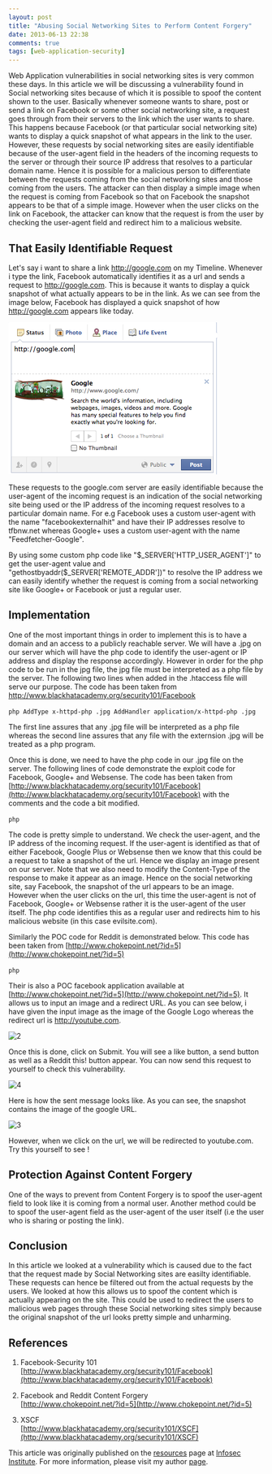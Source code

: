 ```yaml
---
layout: post
title: "Abusing Social Networking Sites to Perform Content Forgery"
date: 2013-06-13 22:38
comments: true
tags: [web-application-security]
---
```


Web Application vulnerabilities in social networking sites is very common these days. In this article we will be discussing a vulnerability found in Social networking sites because of which it is possible to spoof the content shown to the user. Basically whenever someone wants to share, post or send a link on Facebook or some other social networking site, a request goes through from their servers to the link which the user wants to share. This happens because Facebook (or that particular social networking site) wants to display a quick snapshot of what appears in the link to the user. However, these requests by social networking sites are easily identifiable because of the user-agent field in the headers of the incoming requests to the server or through their source IP address that resolves to a particular domain name. Hence it is possible for a malicious person to differentiate between the requests coming from the social networking sites and those coming from the users. The attacker can then display a simple image when the request is coming from Facebook so that on Facebook the snapshot appears to be that of a simple image. However when the user clicks on the link on Facebook, the attacker can know that the request is from the user by checking the user-agent field and redirect him to a malicious website.

<!--more-->

## That Easily Identifiable Request

Let's say i want to share a link http://google.com on my Timeline. Whenever i type the link, Facebook automatically identifies it as a url and sends a request to http://google.com. This is because it wants to display a quick snapshot of what actually appears to be in the link. As we can see from the image below, Facebook has displayed a quick snapshot of how http://google.com appears like today.

![1](/images/posts/content-forgery/1.png)

These requests to the google.com server are easily identifiable because the user-agent of the incoming request is an indication of the social networking site being used or the IP address of the incoming request resolves to a particular domain name. For e.g Facebook uses a custom user-agent with the name "facebookexternalhit" and have their IP addresses resolve to tfbnw.net whereas Google+ uses a custom user-agent with the name "Feedfetcher-Google".

By using some custom php code like "$_SERVER['HTTP_USER_AGENT']" to get the user-agent value and "gethostbyaddr($_SERVER['REMOTE_ADDR'])" to resolve the IP address we can easily identify whether the request is coming from a social networking site like Google+ or Facebook or just a regular user.

## Implementation

One of the most important things in order to implement this is to have a domain and an access to a publicly reachable server. We will have a .jpg on our server which will have the php code to identify the user-agent or IP address and display the response accordingly. However in order for the php code to be run in the jpg file, the jpg file must be interpreted as a php file by the server. The following two lines when added in the .htaccess file will serve our purpose. The code has been taken from http://www.blackhatacademy.org/security101/Facebook

``` php AddType x-httpd-php .jpg AddHandler application/x-httpd-php .jpg ```

The first line assures that any .jpg file will be interpreted as a php file whereas the second line assures that any file with the externsion .jpg will be treated as a php program.

Once this is done, we need to have the php code in our .jpg file on the server. The following lines of code demonstrate the exploit code for Facebook, Google+ and Websense. The code has been taken from [http://www.blackhatacademy.org/security101/Facebook](http://www.blackhatacademy.org/security101/Facebook) with the comments and the code a bit modified.

``` php ```

The code is pretty simple to understand. We check the user-agent, and the IP address of the incoming request. If the user-agent is identified as that of either Facebook, Google Plus or Websense then we know that this could be a request to take a snapshot of the url. Hence we display an image present on our server. Note that we also need to modify the Content-Type of the response to make it appear as an image. Hence on the social networking site, say Facebook, the snapshot of the url appears to be an image. However when the user clicks on the url, this time the user-agent is not of Facebook, Google+ or Websense rather it is the user-agent of the user itself. The php code identifies this as a regular user and redirects him to his malicious website (in this case evilsite.com).

Similarly the POC code for Reddit is demonstrated below. This code has been taken from [http://www.chokepoint.net/?id=5](http://www.chokepoint.net/?id=5)

``` php ```

Their is also a POC facebook application available at [http://www.chokepoint.net/?id=5](http://www.chokepoint.net/?id=5). It allows us to input an image and a redirect URL. As you can see below, i have given the input image as the image of the Google Logo whereas the redirect url is http://youtube.com.

![2](/images/posts/content-forgery/2.png)

Once this is done, click on Submit. You will see a like button, a send button as well as a Reddit this! button appear. You can now send this request to yourself to check this vulnerability.

![4](/images/posts/content-forgery/4.png)

Here is how the sent message looks like. As you can see, the snapshot contains the image of the google URL.

![3](/images/posts/content-forgery/3.png)

However, when we click on the url, we will be redirected to youtube.com. Try this yourself to see !

## Protection Against Content Forgery

One of the ways to prevent from Content Forgery is to spoof the user-agent field to look like it is coming from a normal user. Another method could be to spoof the user-agent field as the user-agent of the user itself (i.e the user who is sharing or posting the link).

## Conclusion

In this article we looked at a vulnerability which is caused due to the fact that the request made by Social Networking sites are easilty identifiable. These requests can hence be filtered out from the actual requests by the users. We looked at how this allows us to spoof the content which is actually appearing on the site. This could be used to redirect the users to malicious web pages through these Social networking sites simply because the original snapshot of the url looks pretty simple and unharming.

## References

1.  Facebook-Security 101  
    [http://www.blackhatacademy.org/security101/Facebook](http://www.blackhatacademy.org/security101/Facebook)

2.  Facebook and Reddit Content Forgery  
    [http://www.chokepoint.net/?id=5](http://www.chokepoint.net/?id=5)

3.  XSCF  
    [http://www.blackhatacademy.org/security101/XSCF](http://www.blackhatacademy.org/security101/XSCF)

This article was originally published on the [resources](http://resources.infosecinstitute.com/) page at [Infosec Institute](http://infosecinstitute.com/). For more information, please visit my author [page](http://resources.infosecinstitute.com/author/prateek/).